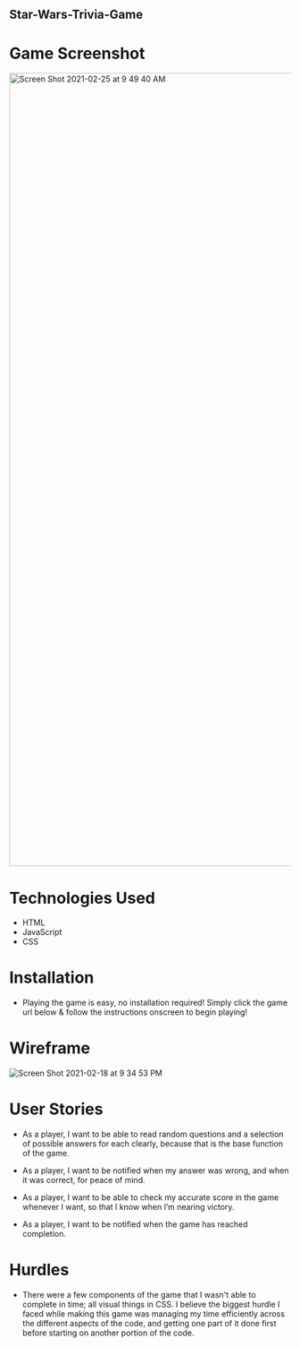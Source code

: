 ## Star-Wars-Trivia-Game

# Game Screenshot
<img width="1417" alt="Screen Shot 2021-02-25 at 9 49 40 AM" src="https://user-images.githubusercontent.com/77072895/109178979-0c744400-774f-11eb-8610-2d233cd4eafd.png">

# Technologies Used
- HTML
- JavaScript
- CSS

# Installation
- Playing the game is easy, no installation required! Simply click the game url below & follow the instructions onscreen to begin playing!

# Wireframe
![Screen Shot 2021-02-18 at 9 34 53 PM](https://media.git.generalassemb.ly/user/34231/files/c93c4180-7233-11eb-8ae1-8e7de3e92f9e)

# User Stories
- As a player, I want to be able to read random questions and a selection of possible answers for each clearly, because that is the base function of the game.

- As a player, I want to be notified when my answer was wrong, and when it was correct, for peace of mind.

- As a player, I want to be able to check my accurate score in the game whenever I want, so that I know when I’m nearing victory.

- As a player, I want to be notified when the game has reached completion.

# Hurdles
- There were a few components of the game that I wasn't able to complete in time; all visual things in CSS. I believe the biggest hurdle I faced while making this game was managing my time efficiently across the different aspects of the code, and getting one part of it done first before starting on another portion of the code.
